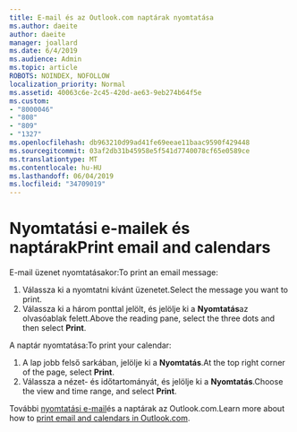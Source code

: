 ```yaml
---
title: E-mail és az Outlook.com naptárak nyomtatása
ms.author: daeite
author: daeite
manager: joallard
ms.date: 6/4/2019
ms.audience: Admin
ms.topic: article
ROBOTS: NOINDEX, NOFOLLOW
localization_priority: Normal
ms.assetid: 40063c6e-2c45-420d-ae63-9eb274b64f5e
ms.custom:
- "8000046"
- "808"
- "809"
- "1327"
ms.openlocfilehash: db963210d99ad41fe69eeae11baac9590f429448
ms.sourcegitcommit: 03af2db31b45958e5f541d7740078cf65e0589ce
ms.translationtype: MT
ms.contentlocale: hu-HU
ms.lasthandoff: 06/04/2019
ms.locfileid: "34709019"
---
```

# <a name="print-email-and-calendars"></a><span data-ttu-id="e16d5-102">Nyomtatási e-mailek és naptárak</span><span class="sxs-lookup"><span data-stu-id="e16d5-102">Print email and calendars</span></span>

<span data-ttu-id="e16d5-103">E-mail üzenet nyomtatásakor:</span><span class="sxs-lookup"><span data-stu-id="e16d5-103">To print an email message:</span></span>
  
1. <span data-ttu-id="e16d5-104">Válassza ki a nyomtatni kívánt üzenetet.</span><span class="sxs-lookup"><span data-stu-id="e16d5-104">Select the message you want to print.</span></span>
1. <span data-ttu-id="e16d5-105">Válassza ki a három ponttal jelölt, és jelölje ki a **Nyomtatás**az olvasóablak felett.</span><span class="sxs-lookup"><span data-stu-id="e16d5-105">Above the reading pane, select the three dots and then select **Print**.</span></span>

<span data-ttu-id="e16d5-106">A naptár nyomtatása:</span><span class="sxs-lookup"><span data-stu-id="e16d5-106">To print your calendar:</span></span>

1. <span data-ttu-id="e16d5-107">A lap jobb felső sarkában, jelölje ki a **Nyomtatás**.</span><span class="sxs-lookup"><span data-stu-id="e16d5-107">At the top right corner of the page, select **Print**.</span></span>
1. <span data-ttu-id="e16d5-108">Válassza a nézet- és időtartományát, és jelölje ki a **Nyomtatás**.</span><span class="sxs-lookup"><span data-stu-id="e16d5-108">Choose the view and time range, and select **Print**.</span></span>

<span data-ttu-id="e16d5-109">További [nyomtatási e-mail](https://go.microsoft.com/fwlink/p/?linkid=2001208&amp;clcid=0x409)és a naptárak az Outlook.com.</span><span class="sxs-lookup"><span data-stu-id="e16d5-109">Learn more about how to [print email and calendars in Outlook.com](https://go.microsoft.com/fwlink/p/?linkid=2001208&amp;clcid=0x409).</span></span>
